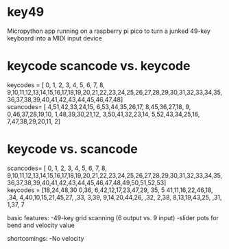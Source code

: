 # key49
Micropython app running on a raspberry pi pico to turn a junked 49-key keyboard into a MIDI input device

# keycode scancode vs. keycode
keycodes = [ 0, 1, 2, 3, 4, 5, 6, 7, 8, 9,10,11,12,13,14,15,16,17,18,19,20,21,22,23,24,25,26,27,28,29,30,31,32,33,34,35,36,37,38,39,40,41,42,43,44,45,46,47,48]  
scancodes= [ 4,51,42,33,24,15, 6,53,44,35,26,17, 8,45,36,27,18, 9, 0,46,37,28,19,10, 1,48,39,30,21,12, 3,50,41,32,23,14, 5,52,43,34,25,16, 7,47,38,29,20,11, 2]

# keycode vs. scancode
scancodes= [ 0, 1, 2, 3, 4, 5, 6, 7, 8, 9,10,11,12,13,14,15,16,17,18,19,20,21,22,23,24,25,26,27,28,29,30,31,32,33,34,35,36,37,38,39,40,41,42,43,44,45,46,47,48,49,50,51,52,53]  
keycodes = [18,24,48,30  0,36, 6,42,12,17,23,47,29,   35, 5 41,11,16,22,46,18,  ,34, 4,40,10,15,21,45,27,  ,33, 3,39, 9,14,20,44,26,  ,32, 2,38, 8,13,19,43,25,  ,31, 1,37, 7


basic features:
-49-key grid scanning (6 output vs. 9 input)
-slider pots for bend and velocity value

shortcomings:
-No velocity
